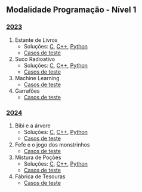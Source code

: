 ## Modalidade Programação - Nível 1

### [2023](provas/ProvaOBI2023_cfp1.pdf)

1. Estante de Livros
    - Soluções: [C](solutions/CF_N1_2023_F1_Estante_de_Livros.c), [C++](solutions/CF_N1_2023_F1_Estante_de_Livros.cpp), [Python](solutions/CF_N1_2023_F1_Estante_de_Livros.py)
    - [Casos de teste](test_set/2023cfpj_estante.zip)
2. Suco Radioativo
    - Soluções: [C](solutions/CF_N1_2023_F1_Suco.c), [C++](solutions/CF_N1_2023_F1_Suco.cpp), [Python](solutions/CF_N1_2023_F1_Suco.py)
    - [Casos de teste](test_set/2023cfpj_suco.zip)
3. Machine Learning
    - [Casos de teste](test_set/2023cfp1_machine-learning.zip)
4. Garrafões
    - [Casos de teste](test_set/2023cfp1_garrafoes.zip)


### [2024](provas/ProvaOBI2024_cfp1.pdf)

1. Bibi e a árvore
    - Soluções: [C](solutions/CF_N1_2024_F1_Bibi.c), [C++](solutions/CF_N1_2024_F1_Bibi.cpp), [Python](solutions/CF_N1_2024_F1_Bibi.py)
    - [Casos de teste](test_set/2024cfp1_bibi.zip)
2. Fefe e o jogo dos monstrinhos
    - [Casos de teste](test_set/2024cfp1_monstrinhos.zip)
3. Mistura de Poções
    - Soluções: [C](solutions/CF_N1_2024_F1_Mistura.c), [C++](solutions/CF_N1_2024_F1_Mistura.cpp), [Python](solutions/CF_N1_2024_F1_Mistura.py)
    - [Casos de teste](test_set/2024cfp1_mistura.zip)
4. Fábrica de Tesouras
    - [Casos de teste](test_set/2024cfpj_tesoura.zip)
